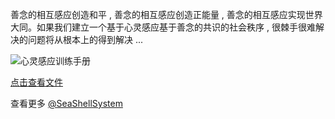 善念的相互感应创造和平 , 善念的相互感应创造正能量 , 善念的相互感应实现世界大同。如果我们建立一个基于心灵感应基于善念的共识的社会秩序 , 很棘手很难解决的问题将从根本上的得到解决 ...

![心灵感应训练手册](https://github.com/SeaShellSystem/seashellsystem.github.io/assets/105728472/e80c97f1-51f5-488e-8356-cd5f8f5be832)

[点击查看文件](https://mega.nz/file/eW4GSLiZ#T2nbqRquMihpgBDOmpYgenPG7j4_YCHD_zbXuiMcL0o)

查看更多 [@SeaShellSystem](https://t.me/seashellsystem) 